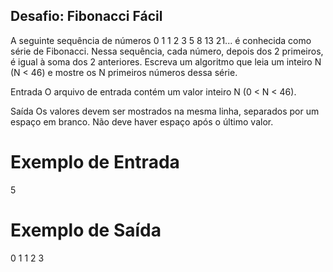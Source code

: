 ## Desafio: Fibonacci Fácil

A seguinte sequência de números 0 1 1 2 3 5 8 13 21... é conhecida como série de Fibonacci. Nessa sequência, cada número, depois dos 2 primeiros, é igual à soma dos 2 anteriores. Escreva um algoritmo que leia um inteiro N (N < 46) e mostre os N primeiros números dessa série.

Entrada
O arquivo de entrada contém um valor inteiro N (0 < N < 46).

Saída
Os valores devem ser mostrados na mesma linha, separados por um espaço em branco. Não deve haver espaço após o último valor.

# Exemplo de Entrada
5

# Exemplo de Saída
0 1 1 2 3